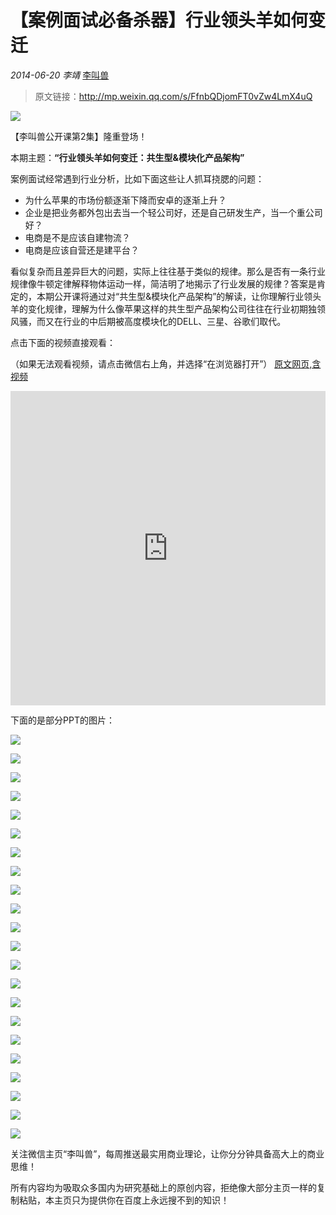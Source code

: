 # 【案例面试必备杀器】行业领头羊如何变迁

*2014-06-20* *李靖* [李叫兽](http://mp.weixin.qq.com/s/FfnbQDjomFT0vZw4LmX4uQ##)

> 原文链接：http://mp.weixin.qq.com/s/FfnbQDjomFT0vZw4LmX4uQ

![](./_image/2017-02-13-15-59-22.jpg)


【李叫兽公开课第2集】隆重登场！

本期主题：**“行业领头羊如何变迁：共生型&模块化产品架构”**



案例面试经常遇到行业分析，比如下面这些让人抓耳挠腮的问题：

- 为什么苹果的市场份额逐渐下降而安卓的逐渐上升？
- 企业是把业务都外包出去当一个轻公司好，还是自己研发生产，当一个重公司好？
- 电商是不是应该自建物流？
- 电商是应该自营还是建平台？

看似复杂而且差异巨大的问题，实际上往往基于类似的规律。那么是否有一条行业规律像牛顿定律解释物体运动一样，简洁明了地揭示了行业发展的规律？答案是肯定的，本期公开课将通过对“共生型&模块化产品架构”的解读，让你理解行业领头羊的变化规律，理解为什么像苹果这样的共生型产品架构公司往往在行业初期独领风骚，而又在行业的中后期被高度模块化的DELL、三星、谷歌们取代。

点击下面的视频直接观看：

（如果无法观看视频，请点击微信右上角，并选择“在浏览器打开”）
[原文网页,含视频](http://mp.weixin.qq.com/s/FfnbQDjomFT0vZw4LmX4uQ)

<iframe allowfullscreen="" frameborder="0" height="502.5" src="http://v.qq.com/iframe/player.html?vid=m0130hyfrj8&amp;width=670&amp;height=502.5&amp;auto=0" style="margin: 0px; padding: 0px; max-width: 100%; box-sizing: border-box !important; word-wrap: break-word !important; z-index: 1; width: 670px !important; height: 502.5px !important;" width="670"></iframe>

下面的是部分PPT的图片：


![](./_image/2017-02-13-15-59-50.jpg)



![](./_image/2017-02-13-15-59-58.jpg)



![](./_image/2017-02-13-16-00-05.jpg)




![](./_image/2017-02-13-16-00-12.jpg)


![](./_image/2017-02-13-16-00-28.jpg)


![](./_image/2017-02-13-16-00-36.jpg)


![](./_image/2017-02-13-16-00-44.jpg)


![](./_image/2017-02-13-16-00-52.jpg)


![](./_image/2017-02-13-16-01-02.jpg)



![](./_image/2017-02-13-16-01-10.jpg)



![](./_image/2017-02-13-16-01-17.jpg)



![](./_image/2017-02-13-16-01-23.jpg)



![](./_image/2017-02-13-16-01-31.jpg)



![](./_image/2017-02-13-16-01-38.jpg)



![](./_image/2017-02-13-16-01-44.jpg)



![](./_image/2017-02-13-16-01-55.jpg)



![](./_image/2017-02-13-16-02-03.jpg)



![](./_image/2017-02-13-16-02-12.jpg)



![](./_image/2017-02-13-16-02-20.jpg)


![](./_image/2017-02-13-16-02-26.jpg)



![](./_image/2017-02-13-16-02-37.jpg)



![](./_image/2017-02-13-16-02-45.jpg)


关注微信主页“李叫兽”，每周推送最实用商业理论，让你分分钟具备高大上的商业思维！

所有内容均为吸取众多国内为研究基础上的原创内容，拒绝像大部分主页一样的复制粘贴，本主页只为提供你在百度上永远搜不到的知识！